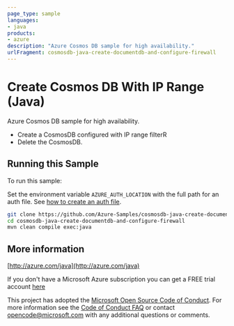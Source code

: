 ```yaml
---
page_type: sample
languages:
- java
products:
- azure
description: "Azure Cosmos DB sample for high availability."
urlFragment: cosmosdb-java-create-documentdb-and-configure-firewall
---
```


# Create Cosmos DB With IP Range (Java)


  Azure Cosmos DB sample for high availability.
   - Create a CosmosDB configured with IP range filterR
   - Delete the CosmosDB.
 

## Running this Sample ##

To run this sample:

Set the environment variable `AZURE_AUTH_LOCATION` with the full path for an auth file. See [how to create an auth file](https://github.com/Azure/azure-libraries-for-java/blob/master/AUTH.md).

```bash
git clone https://github.com/Azure-Samples/cosmosdb-java-create-documentdb-and-configure-firewall.git
cd cosmosdb-java-create-documentdb-and-configure-firewall
mvn clean compile exec:java
```

## More information ##

[http://azure.com/java](http://azure.com/java)

If you don't have a Microsoft Azure subscription you can get a FREE trial account [here](http://go.microsoft.com/fwlink/?LinkId=330212)

This project has adopted the [Microsoft Open Source Code of Conduct](https://opensource.microsoft.com/codeofconduct/). For more information see the [Code of Conduct FAQ](https://opensource.microsoft.com/codeofconduct/faq/) or contact [opencode@microsoft.com](mailto:opencode@microsoft.com) with any additional questions or comments.
